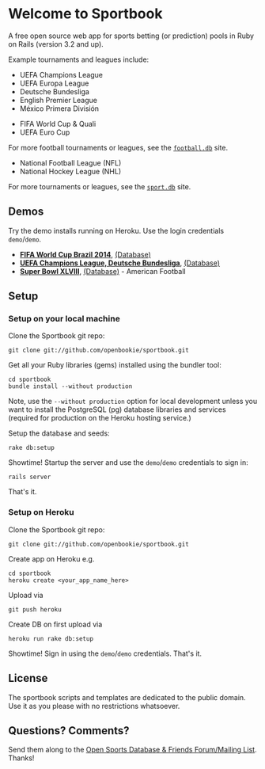 # Welcome to Sportbook

A free open source web app for sports betting (or prediction) pools in Ruby on Rails (version 3.2 and up).

Example tournaments and leagues include:

<!-- clubs -->

* UEFA Champions League
* UEFA Europa League
* Deutsche Bundesliga
* English Premier League
* México Primera División


<!-- national teams -->

* FIFA World Cup & Quali
* UEFA Euro Cup

For more football tournaments or leagues,
see the [`football.db`](https://github.com/openfootball) site.


<!-- more sports -->

* National Football League (NFL)
* National Hockey League (NHL)

For more tournaments or leagues,
see the [`sport.db`](https://github.com/opensport) site.


## Demos

Try the demo installs running on Heroku. Use the login credentials `demo`/`demo`. 

- [**FIFA World Cup Brazil 2014**](http://brazil2014.herokuapp.com), [(Database)](http://brazil2014.herokuapp.com/db)
- [**UEFA Champions League, Deutsche Bundesliga**](http://sportbook.herokuapp.com), [(Database)](http://sportbook.herokuapp.com/db)
- [**Super Bowl XLVIII**](http://superbowl.herokuapp.com), [(Database)](http://superbowl.herokuapp.com/db) - American Football



## Setup

### Setup on your local machine

Clone the Sportbook git repo:

    git clone git://github.com/openbookie/sportbook.git

Get all your Ruby libraries (gems) installed using the bundler tool:

    cd sportbook
    bundle install --without production

Note, use the `--without production` option for local development
unless you want to install the PostgreSQL (pg) database libraries and services
(required for production on the Heroku hosting service.)

Setup the database and seeds:

    rake db:setup

Showtime! Startup the server and use the `demo`/`demo` credentials to sign in:

    rails server

That's it.


### Setup on Heroku 

Clone the Sportbook git repo:

    git clone git://github.com/openbookie/sportbook.git

Create app on Heroku e.g.

    cd sportbook
    heroku create <your_app_name_here>

Upload via

    git push heroku

Create DB on first upload via

    heroku run rake db:setup

Showtime! Sign in using the  `demo`/`demo` credentials. That's it.


## License

The sportbook scripts and templates are dedicated to the public domain.
Use it as you please with no restrictions whatsoever.

## Questions? Comments?

Send them along to the [Open Sports Database & Friends Forum/Mailing List](http://groups.google.com/group/opensport).
Thanks!
